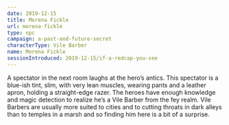 ```yaml
---
date: 2019-12-15
title: Morena Fickle
url: morena-fickle
type: npc
campaign: a-past-and-future-secret
characterType: Vile Barber
name: Morena Fickle
sessionIntroduced: 2019-12-15/if-a-redcap-you-see
---
```


A spectator in the next room laughs at the hero’s antics. This spectator is a blue-ish tint, slim, with very lean muscles, wearing pants and a leather apron, holding a straight-edge razer. The heroes have enough knowledge and magic detection to realize he’s a Vile Barber from the fey realm. Vile Barbers are usually more suited to cities and to cutting throats in dark alleys than to temples in a marsh and so finding him here is a bit of a surprise.

